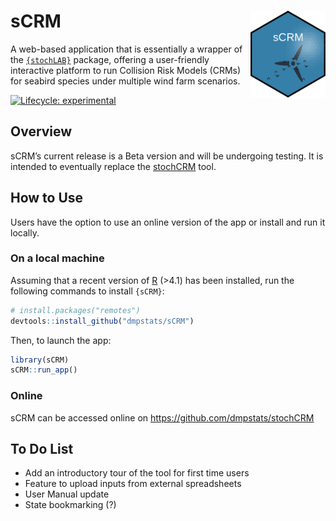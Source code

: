 
<!-- README.md is generated from README.Rmd. Please edit that file -->

# sCRM <img src='inst/app/www/hexSticker_scrm.png' align="right" height="139" />

A web-based application that is essentially a wrapper of the
[`{stochLAB}`](https://www.github.com/HiDef-Aerial-Surveying/stochLAB)
package, offering a user-friendly interactive platform to run Collision
Risk Models (CRMs) for seabird species under multiple wind farm
scenarios.

<!-- badges: start -->

[![Lifecycle:
experimental](https://img.shields.io/badge/lifecycle-experimental-orange.svg)](https://lifecycle.r-lib.org/articles/stages.html#experimental)
<!-- badges: end -->

## Overview

sCRM’s current release is a Beta version and will be undergoing testing.
It is intended to eventually replace the
[stochCRM](https://github.com/dmpstats/stochCRM) tool.

## How to Use

Users have the option to use an online version of the app or install and
run it locally.

### On a local machine

Assuming that a recent version of [R](https://cran.r-project.org/)
(\>4.1) has been installed, run the following commands to install
`{sCRM}`:

``` r
# install.packages("remotes")
devtools::install_github("dmpstats/sCRM")
```

Then, to launch the app:

``` r
library(sCRM)
sCRM::run_app()
```

### Online

sCRM can be accessed online on <https://github.com/dmpstats/stochCRM>

## To Do List

-   Add an introductory tour of the tool for first time users
-   Feature to upload inputs from external spreadsheets
-   User Manual update
-   State bookmarking (?)
